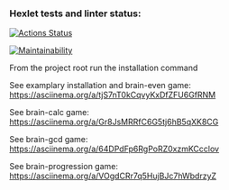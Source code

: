 ### Hexlet tests and linter status:
[![Actions Status](https://github.com/RZenBridges/python-project-49/workflows/hexlet-check/badge.svg)](https://github.com/RZenBridges/python-project-49/actions)

[![Maintainability](https://api.codeclimate.com/v1/badges/ad329d829d0660db4393/maintainability)](https://codeclimate.com/github/RZenBridges/python-project-49/maintainability)

From the project root run the installation command <make package-install>

See examplary installation and brain-even game: https://asciinema.org/a/tjS7nT0kCqvyKxDfZFU6GfRNM

See brain-calc game: https://asciinema.org/a/Gr8JsMRRfC6G5tj6hB5qXK8CG

See brain-gcd game: https://asciinema.org/a/64DPdFp6RgPoRZ0xzmKCcclov

See brain-progression game: https://asciinema.org/a/VOgdCRr7q5HujBJc7hWbdrzyZ

